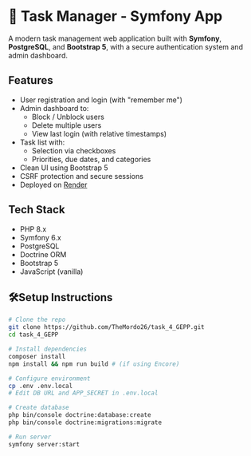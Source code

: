 # 📝 Task Manager - Symfony App

A modern task management web application built with **Symfony**, **PostgreSQL**, and **Bootstrap 5**, with a secure authentication system and admin dashboard.

## Features

- User registration and login (with "remember me")
- Admin dashboard to:
  - Block / Unblock users
  - Delete multiple users
  - View last login (with relative timestamps)
- Task list with:
  - Selection via checkboxes
  - Priorities, due dates, and categories
- Clean UI using Bootstrap 5
- CSRF protection and secure sessions
- Deployed on [Render](https://render.com)

## Tech Stack

- PHP 8.x
- Symfony 6.x
- PostgreSQL
- Doctrine ORM
- Bootstrap 5
- JavaScript (vanilla)

## 🛠Setup Instructions

```bash
# Clone the repo
git clone https://github.com/TheMordo26/task_4_GEPP.git
cd task_4_GEPP

# Install dependencies
composer install
npm install && npm run build # (if using Encore)

# Configure environment
cp .env .env.local
# Edit DB URL and APP_SECRET in .env.local

# Create database
php bin/console doctrine:database:create
php bin/console doctrine:migrations:migrate

# Run server
symfony server:start
